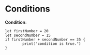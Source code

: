 # Conditions

**Condition:**

```
let firstNumber = 20
let secondNumber = 15
if firstNumber + secondNumber == 35 {
        print("condition is true.")
}
```
